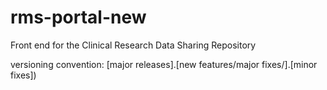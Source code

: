 # rms-portal-new
Front end for the Clinical Research Data Sharing Repository


versioning convention:  [major releases].[new features/major fixes/].[minor fixes])
